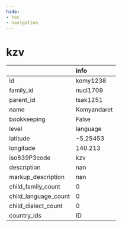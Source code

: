 ```yaml
---
hide:
- toc
- navigation
---
```

# kzv
|                      | info        |
|:---------------------|:------------|
| id                   | komy1238    |
| family_id            | nucl1709    |
| parent_id            | tsak1251    |
| name                 | Komyandaret |
| bookkeeping          | False       |
| level                | language    |
| latitude             | -5.25453    |
| longitude            | 140.213     |
| iso639P3code         | kzv         |
| description          | nan         |
| markup_description   | nan         |
| child_family_count   | 0           |
| child_language_count | 0           |
| child_dialect_count  | 0           |
| country_ids          | ID          |
